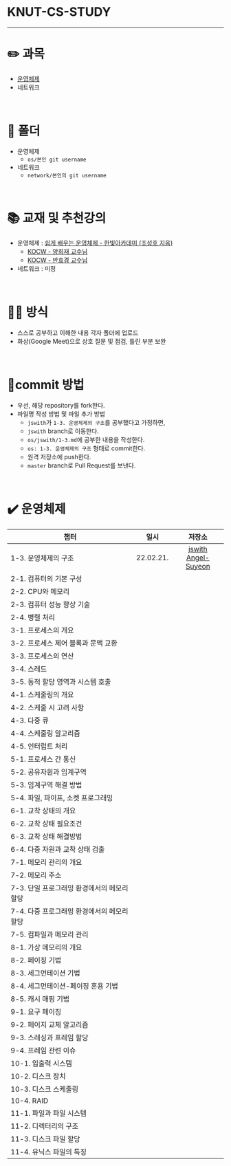 # KNUT-CS-STUDY

<hr>


# ✏️ 과목

- [운영체제](#%EF%B8%8F-운영체제)
- 네트워크

<br>

# 📁 폴더

- 운영체제
  - `os/본인 git username`
- 네트워크
  - `network/본인의 git username`

<br>

# 📚 교재 및 추천강의

- 운영체제 : [쉽게 배우는 운영체제 - 한빛아카데미 (조성호 지음)](http://www.yes24.com/Product/Goods/62054527)
  - [KOCW - 양희재 교수님](http://www.kocw.net/home/search/kemView.do?kemId=978503)
  - [KOCW - 반효경 교수님](http://www.kocw.net/home/search/kemView.do?kemId=1046323)
- 네트워크 : 미정

<br>

# 👨‍💻 방식

- 스스로 공부하고 이해한 내용 각자 폴더에 업로드
- 화상(Google Meet)으로 상호 질문 및 점검, 틀린 부분 보완

<br>

# 📝commit 방법
- 우선, 해당 repository를 fork한다.
- 파일명 작성 방법 및 파일 추가 방법
  - `jswith`가 `1-3. 운영체제의 구조`를 공부했다고 가정하면,
  - `jswith` branch로 이동한다.
  - `os/jswith/1-3.md`에 공부한 내용을 작성한다.
  - `os: 1-3. 운영체제의 구조` 형태로 commit한다.
  - 원격 저장소에 push한다.
  - `master` branch로 Pull Request를 보낸다.

<br>

# ✔️ 운영체제

| 챕터                                        | 일시 | 저장소 |
| ------------------------------------------- | :--: | :--: |
| 1-3. 운영체제의 구조                        |22.02.21.|[jswith](https://github.com/jswith/knut-cs-study/blob/master/os/jswith/1-3.md)<br>[Angel-Suyeon](https://github.com/jswith/knut-cs-study/blob/master/os/Angel-Suyeon/1-3.md)        |
| 2-1. 컴퓨터의 기본 구성                     |      |        |
| 2-2. CPU와 메모리                           |      |        |
| 2-3. 컴퓨터 성능 향상 기술                  |      |        |
| 2-4. 병렬 처리                              |      |        |
| 3-1. 프로세스의 개요                        |      |        |
| 3-2. 프로세스 제어 블록과 문맥 교환         |      |        |
| 3-3. 프로세스의 연산                        |      |        |
| 3-4. 스레드                                 |      |        |
| 3-5. 동적 할당 영역과 시스템 호출           |      |        |
| 4-1. 스케줄링의 개요                        |      |        |
| 4-2. 스케줄 시 고려 사항                    |      |        |
| 4-3. 다중 큐                                |      |        |
| 4-4. 스케줄링 알고리즘                      |      |        |
| 4-5. 인터럽트 처리                          |      |        |
| 5-1. 프로세스 간 통신                       |      |        |
| 5-2. 공유자원과 임계구역                    |      |        |
| 5-3. 임계구역 해결 방법                     |      |        |
| 5-4. 파일, 파이프, 소켓 프로그래밍          |      |        |
| 6-1. 교착 상태의 개요                       |      |        |
| 6-2. 교착 상태 필요조건                     |      |        |
| 6-3. 교착 상태 해결방법                     |      |        |
| 6-4. 다중 자원과 교착 상태  검출            |      |        |
| 7-1. 메모리 관리의 개요                     |      |        |
| 7-2. 메모리 주소                            |      |        |
| 7-3. 단일 프로그래밍 환경에서의 메모리 할당 |      |        |
| 7-4. 다중 프로그래밍 환경에서의 메모리 할당 |      |        |
| 7-5. 컴파일과 메모리 관리                   |      |        |
| 8-1. 가상 메모리의 개요                     |      |        |
| 8-2. 페이징 기법                            |      |        |
| 8-3. 세그먼테이션 기법                      |      |        |
| 8-4. 세그먼테이션-페이징 혼용 기법          |      |        |
| 8-5. 캐시 매핑 기법                         |      |        |
| 9-1. 요구 페이징                            |      |        |
| 9-2. 페이지 교체 알고리즘                   |      |        |
| 9-3. 스레싱과 프레임 할당                   |      |        |
| 9-4. 프레임 관련 이슈                       |      |        |
| 10-1. 입출력 시스템                         |      |        |
| 10-2. 디스크 장치                           |      |        |
| 10-3. 디스크 스케줄링                       |      |        |
| 10-4. RAID                                  |      |        |
| 11-1. 파일과 파일 시스템                    |      |        |
| 11-2. 디렉터리의 구조                       |      |        |
| 11-3. 디스크 파일 할당                      |      |        |
| 11-4. 유닉스 파일의 특징                    |      |        |
